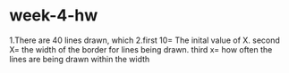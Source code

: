 # week-4-hw
1.There are 40 lines drawn, which
2.first 10= The inital value of X. second X= the width of the border for lines being drawn. third x= how often the lines are being drawn within the width
